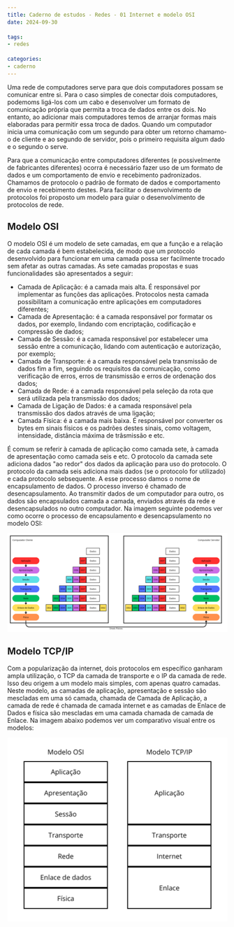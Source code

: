```yaml
---
title: Caderno de estudos - Redes - 01 Internet e modelo OSI
date: 2024-09-30

tags:
- redes

categories:
- caderno
---
```


Uma rede de computadores serve para que dois computadores possam se comunicar entre si. Para o caso simples de conectar dois computadores, podemoms ligá-los com um cabo e desenvolver um formato de comunicação própria que permita a troca de dados entre os dois. No entanto, ao adicionar mais computadores temos de arranjar formas mais elaboradas para permitir essa troca de dados. Quando um computador inicia uma comunicação com um segundo para obter um retorno chamamo-o de cliente e ao segundo de servidor, pois o primeiro requisita algum dado e o segundo o serve.

Para que a comunicação entre computadores diferentes (e possivelmente de fabricantes diferentes) ocorra é necessário fazer uso de um formato de dados e um comportamento de envio e recebimento padronizados. Chamamos de protocolo o padrão de formato de dados e comportamento de envio e recebimento destes. Para facilitar o desenvolvimento de protocolos foi proposto um modelo para guiar o desenvolvimento de protocolos de rede.

## Modelo OSI

O modelo OSI é um modelo de sete camadas, em que a função e a relação de cada camada é bem estabelecida, de modo que um protocolo desenvolvido para funcionar em uma camada possa ser facilmente trocado sem afetar as outras camadas. As sete camadas propostas e suas funcionalidades são apresentados a seguir:

* Camada de Aplicação: é a camada mais alta. É responsável por implementar as funções das aplicações. Protocolos nesta camada possibilitam a comunicação entre aplicações em computadores diferentes;
* Camada de Apresentação: é a camada responsável por formatar os dados, por exemplo, lindando com encriptação, codificação e compressão de dados;
* Camada de Sessão: é a camada responsável por estabelecer uma sessão entre a comunicação, lidando com autenticação e autorização, por exemplo;
* Camada de Transporte: é a camada responsável pela transmissão de dados fim a fim, seguindo os requisitos da comunicação, como verificação de erros, erros de transmissão e erros de ordenação dos dados;
* Camada de Rede: é a camada responsável pela seleção da rota que será utilizada pela transmissão dos dados;
* Camada de Ligação de Dados: é a camada responsável pela transmissão dos dados através de uma ligação;
* Camada Física: é a camada mais baixa. É responsável por converter os bytes em sinais físicos e os padrões destes sinais, como voltagem, intensidade, distância máxima de trâsmissão e etc.

É comum se referir à camada de aplicação como camada sete, à camada de apresentação como camada seis e etc. O protocolo da camada sete adiciona dados "ao redor" dos dados da aplicação para uso do protocolo. O protocolo da camada seis adiciona mais dados (se o protocolo for utilizado) e cada protocolo sebsequente. A esse processo damos o nome de encapsulamento de dados. O processo inverso é chamado de desencapsulamento. Ao transmitir dados de um computador para outro, os dados são encapsulados camada a camada, enviados através da rede e desencapsulados no outro computador. Na imagem seguinte podemos ver como ocorre o processo de encapsulamento e desencapsulamento no modelo OSI:

![encapsulamento](./images/encapsulamento.png)

## Modelo TCP/IP

Com a popularização da internet, dois protocolos em específico ganharam ampla utilização, o TCP da camada de transporte e o IP da camada de rede. Isso deu origem a um modelo mais simples, com apenas quatro camadas. Neste modelo, as camadas de aplicação, apresentação e sessão são mescladas em uma só camada, chamada de Camada de Aplicação, a camada de rede é chamada de camada internet e as camadas de Enlace de Dados e física são mescladas em uma camada chamada de camada de Enlace. Na imagem abaixo podemos ver um comparativo visual entre os modelos:

![Caparação entre modelos](./images/modelos.png)